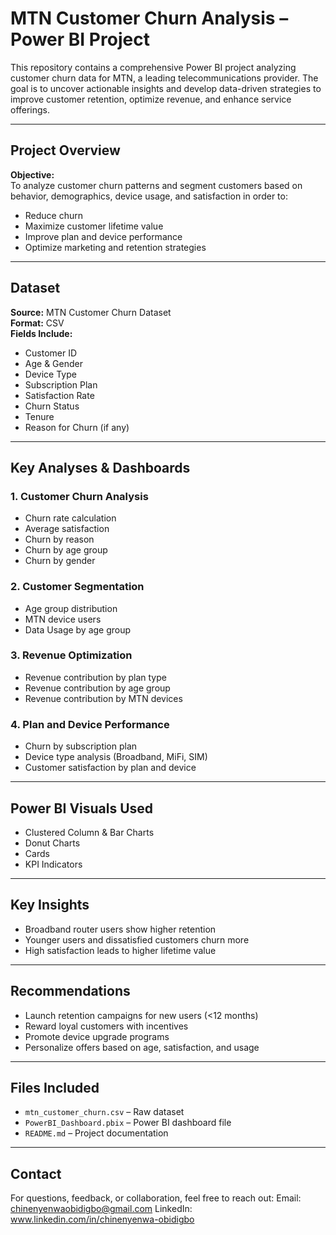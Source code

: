#  MTN Customer Churn Analysis – Power BI Project

This repository contains a comprehensive Power BI project analyzing customer churn data for MTN, a leading telecommunications provider. The goal is to uncover actionable insights and develop data-driven strategies to improve customer retention, optimize revenue, and enhance service offerings.

---

##  Project Overview

**Objective:**  
To analyze customer churn patterns and segment customers based on behavior, demographics, device usage, and satisfaction in order to:
- Reduce churn
- Maximize customer lifetime value
- Improve plan and device performance
- Optimize marketing and retention strategies

---

##  Dataset

**Source:** MTN Customer Churn Dataset  
**Format:** CSV  
**Fields Include:**
- Customer ID
- Age & Gender
- Device Type
- Subscription Plan
- Satisfaction Rate
- Churn Status
- Tenure
- Reason for Churn (if any)

---

##  Key Analyses & Dashboards

### 1. **Customer Churn Analysis**
- Churn rate calculation
- Average satisfaction
- Churn by reason
- Churn by age group
- Churn by gender

### 2. **Customer Segmentation**
- Age group distribution
- MTN device users
- Data Usage by age group

### 3. **Revenue Optimization**
- Revenue contribution by plan type
- Revenue contribution by age group
- Revenue contribution by MTN devices

### 4. **Plan and Device Performance**
- Churn by subscription plan
- Device type analysis (Broadband, MiFi, SIM)
- Customer satisfaction by plan and device

---

##  Power BI Visuals Used

- Clustered Column & Bar Charts
- Donut Charts
- Cards
- KPI Indicators
  

---

##  Key Insights

- Broadband router users show higher retention
- Younger users and dissatisfied customers churn more
- High satisfaction leads to higher lifetime value

---

##  Recommendations

- Launch retention campaigns for new users (<12 months)
- Reward loyal customers with incentives
- Promote device upgrade programs
- Personalize offers based on age, satisfaction, and usage

---

##  Files Included

- `mtn_customer_churn.csv` – Raw dataset
- `PowerBI_Dashboard.pbix` – Power BI dashboard file
- `README.md` – Project documentation


---

##  Contact

For questions, feedback, or collaboration, feel free to reach out:
Email: chinenyenwaobidigbo@gmail.com
LinkedIn: www.linkedin.com/in/chinenyenwa-obidigbo

